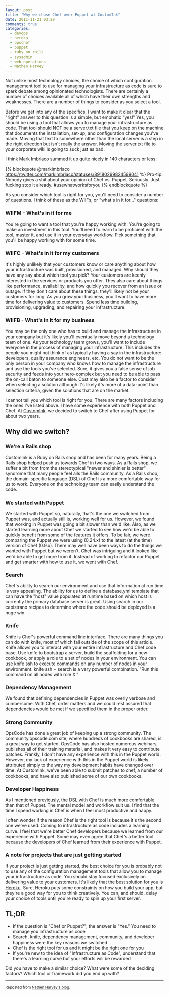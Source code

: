 ```yaml
---
layout: post
title: "Why we chose Chef over Puppet at CustomInk"
date: 2011-11-21 03:29
comments: true
categories:
  - devops
  - heroku
  - opschef
  - puppet
  - ruby on rails
  - sysadmin
  - web operations
  - Nathen Harvey
---
```

Not unlike most technology choices, the choice of which configuration management tool to use for managing your infrastructure as code is sure to spark debate among opinionated technologists. There are certainly a number of choices available all of which have their own strengths and weaknesses. There are a number of things to consider as you select a tool.

Before we get into any of the specifics, I want to make it clear that the "right" answer to this question is a simple, but emphatic "yes!" Yes, you should be using a tool that allows you to manage your infrastructure as code. That tool should NOT be a server.txt file that you keep on the machine that documents the installation, set-up, and configuration changes you've made. Moving that text to somewhere other than the local server is a step in the right direction but isn't really the answer. Moving the server.txt file to your corporate wiki is going to suck just as bad.

I think Mark Imbriaco summed it up quite nicely in 140 characters or less:

{% blockquote @markimbriaco https://twitter.com/markimbriaco/statuses/89180299824599041 %}
Pro-tip: Nobody gives a shit about your opinion of Chef vs. Puppet. Seriously. Just fucking stop it already. #usewhatworksforyou
{% endblockquote %}

As you consider which tool is right for you, you'll need to consider a number of questions. I think of these as the WIIFs, or "what's in it for..." questions:
<!--more-->
### WIIFM - What's in it for me
You're going to want a tool that you're happy working with. You're going to make an investment in this tool. You'll need to learn to be proficient with the tool, master it, and use it in your everyday workflow. Pick something that you'll be happy working with for some time.

### WIIFC - What's in it for my customers
It's highly unlikely that your customers know or care anything about how your infrastructure was built, provisioned, and managed. Why should they have any say about which tool you pick? Your customers are keenly interested in the services or products you offer. They also care about things like performance, availability, and how quickly you recover from an issue or outage. If they don't care about these things, they'll likely not be your customers for long. As you grow your business, you'll want to have more time for delivering value to customers. Spend less time building, provisioning, upgrading, and repairing your infrastructure.

### WIIFB - What's in it for my business
You may be the only one who has to build and manage the infrastructure in your company but it's likely you'll eventually move beyond a technology team of one. As your technology team grows, you'll want to include everyone in the process of managing your infrastructure. This includes the people you might not think of as typically having a say in the infrastructure: developers, quality assurance engineers, etc. You do not want to be the only person in your company who knows how to manage the infrastructure and use the tools you've selected. Sure, it gives you a false sense of job security and feeds into your hero-complex but you need to be able to pass the on-call baton to someone else. Cost may also be a factor to consider when selecting a solution although it's likely it's more of a data-point than selection criteria, given the solutions that are on the market.

I cannot tell you which tool is right for you. There are many factors including the ones I've listed above. I have some experience with both Puppet and Chef. At [CustomInk](http://www.customink.com), we decided to switch to Chef after using Puppet for about two years.

## Why did we switch?
### We're a Rails shop
CustomInk is a Ruby on Rails shop and has been for many years. Being a Rails shop helped push us towards Chef in two ways. As a Rails shop, we suffer a bit from from the stereotypical "newer and shinier is better" syndrome that many people feel ails the Rails community. As a Rails shop, the domain-specific language (DSL) of Chef is a more comfortable way for us to work. Everyone on the technology team can easily understand the code.

### We started with Puppet
We started with Puppet so, naturally, that's the one we switched from. Puppet was, and actually still is, working well for us. However, we found that working in Puppet was going a bit slower than we'd like. Also, as we started learning more about Chef we started to see how we'd be able to quickly benefit from some of the features it offers. To be fair, we were comparing the Puppet we were using (0.24.x) to the latest (at the time) version of Chef (0.9.x). There may well have been ways to do the things we wanted with Puppet but we weren't. Chef was intriguing and it looked like we'd be able to get more from it. Instead of working to refactor our Puppet and get smarter with how to use it, we went with Chef.

### Search
Chef's ability to search our environment and use that information at run time is very appealing. The ability for us to define a database.yml template that can have the "host" value populated at runtime based on which host is currently the primary database server is great. Using search in our capistrano recipes to determine where the code should be deployed is a huge win.

### Knife
Knife is Chef's powerful command line interface. There are many things you can do with knife, most of which fall outside of the scope of this article. Knife allows you to interact with your entire infrastructure and Chef code base. Use knife to bootstrap a server, build the scaffolding for a new cookbook, or apply a role to a set of nodes in your environment. You can use knife ssh to execute commands on any number of nodes in your environment. knife ssh + search is a very powerful combination. "Run this command on all nodes with role X."

### Dependency Management
We found that defining dependencies in Puppet was overly verbose and cumbersome. With Chef, order matters and we could rest assured that dependencies would be met if we specified them in the proper order.

### Strong Community
OpsCode has done a great job of keeping up a strong community. The community.opscode.com site, where hundreds of cookbooks are shared, is a great way to get started. OpsCode has also hosted numerous webinars, publishes all of their training material, and makes it very easy to contribute patches. Frankly, I don't have any experience with this in the Puppet world. However, my lack of experience with this in the Puppet world is likely attributed simply to the way my development habits have changed over time. At CustomInk, we've been able to submit patches to chef, a number of cookbooks, and have also published some of our own cookbooks.

### Developer Happiness
As I mentioned previously, the DSL with Chef is much more comfortable than that of Puppet. The mental model and workflow suit us. I find that the time I spend working in Chef is when I feel most productive and happy.

I often wonder if the reason Chef is the right tool is because it's the second one we've used. Coming to infrastructure as code includes a learning curve. I feel that we're better Chef developers because we learned from our experience with Puppet. Some may even agree that Chef's a better tool because the developers of Chef learned from their experience with Puppet.

### A note for projects that are just getting started
If your project is just getting started, the best choice for you is probably not to use any of the configuration management tools that allow you to manage your infrastructure as code. You should stay focused exclusively on delivering value to your customers. It's likely that the best solution for you is [Heroku](http://www.heroku.com/). Sure, Heroku puts some constraints on how you build your app, but they're a good way for you to think creatively. You can, and should, delay your choice of tools until you're ready to spin up your first server.

## TL;DR

* If the question is "Chef or Puppet?", the answer is "Yes." You need to manage you infrastructure as code
* Search, knife, dependency management, community, and developer happiness were the key reasons we switched
* Chef is the right tool for us and it might be the right one for you
* If you're new to the idea of "Infrastructure as Code", understand that there's a learning curve but your efforts will be rewarded

Did you have to make a similar choice? What were some of the deciding factors? Which tool or framework did you end up with?

---
<sub>Reposted from [Nathen Harvey's blog](http://nathenharvey.com/blog/2011/11/21/why-we-chose-chef-over-puppet-at-customink/).</sub>

